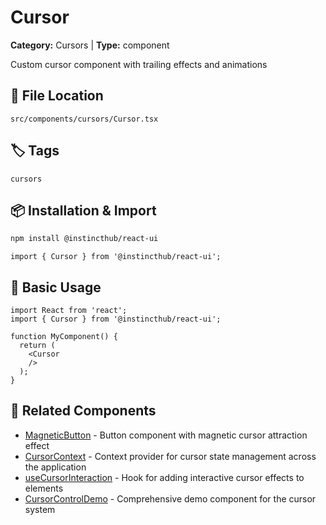 # Cursor

**Category:** Cursors | **Type:** component

Custom cursor component with trailing effects and animations

## 📁 File Location

`src/components/cursors/Cursor.tsx`

## 🏷️ Tags

`cursors`

## 📦 Installation & Import

```bash
npm install @instincthub/react-ui
```

```tsx
import { Cursor } from '@instincthub/react-ui';
```

## 🚀 Basic Usage

```tsx
import React from 'react';
import { Cursor } from '@instincthub/react-ui';

function MyComponent() {
  return (
    <Cursor
    />
  );
}
```

## 🔗 Related Components

- [MagneticButton](./MagneticButton.md) - Button component with magnetic cursor attraction effect
- [CursorContext](./CursorContext.md) - Context provider for cursor state management across the application
- [useCursorInteraction](./useCursorInteraction.md) - Hook for adding interactive cursor effects to elements
- [CursorControlDemo](./CursorControlDemo.md) - Comprehensive demo component for the cursor system

